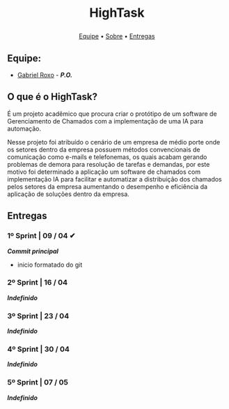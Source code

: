 # <p align=center> HighTask
<p align="center">
   <a href="#equipe">Equipe</a> •
   <a href="#o-que-é-o-hightask">Sobre</a> •
   <a href="#entregas">Entregas</a>
</p>

## Equipe:
- [Gabriel Roxo](https://github.com/Kanekovisks) - ***P.O.***

## O que é o HighTask?
É um projeto acadêmico que procura criar o protótipo de um software de Gerenciamento de Chamados com a implementação de uma IA para automação. 

Nesse projeto foi atribuído o cenário de um empresa de médio porte onde os setores dentro da empresa possuem métodos convencionais de comunicação como e-mails e telefonemas, os quais acabam gerando problemas de demora para resolução de tarefas e demandas, por este motivo foi determinado a aplicação um software de chamados com implementação IA para facilitar e automatizar a distribuição dos chamados pelos setores da empresa aumentando o desempenho e eficiência da aplicação de soluções dentro da empresa. 

## Entregas
### 1º Sprint | 09 / 04 ✔
***Commit principal***
   - inicio formatado do git

### 2º Sprint | 16 / 04
***Indefinido***
 
### 3º Sprint | 23 / 04
***Indefinido***

### 4º Sprint | 30 / 04
***Indefinido***

### 5º Sprint | 07 / 05
***Indefinido***
